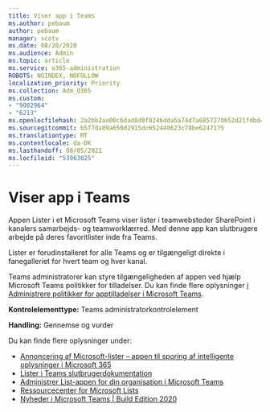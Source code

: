 ```yaml
---
title: Viser app i Teams
ms.author: pebaum
author: pebaum
manager: scotv
ms.date: 08/20/2020
ms.audience: Admin
ms.topic: article
ms.service: o365-administration
ROBOTS: NOINDEX, NOFOLLOW
localization_priority: Priority
ms.collection: Adm_O365
ms.custom:
- "9002964"
- "6213"
ms.openlocfilehash: 2a2bb2aa00c6dad8d8f8246dda5a74d7a6857270652d21fdbd4eb0a891dac0ca
ms.sourcegitcommit: b5f7da89a650d2915dc652449623c78be6247175
ms.translationtype: MT
ms.contentlocale: da-DK
ms.lasthandoff: 08/05/2021
ms.locfileid: "53963025"
---
```

# <a name="lists-app-in-teams"></a>Viser app i Teams

Appen Lister i et Microsoft Teams viser lister i teamwebsteder SharePoint i kanalers samarbejds- og teamworklærred. Med denne app kan slutbrugere arbejde på deres favoritlister inde fra Teams.

Lister er forudinstalleret for alle Teams og er tilgængeligt direkte i fanegalleriet for hvert team og hver kanal.

Teams administratorer kan styre tilgængeligheden af appen ved hjælp Microsoft Teams politikker for tilladelser. Du kan finde flere oplysninger [i Administrere politikker for apptilladelser i Microsoft Teams](https://docs.microsoft.com/microsoftteams/teams-app-permission-policies).

**Kontrolelementtype:** Teams administratorkontrolelement    

**Handling:**  Gennemse og vurder

Du kan finde flere oplysninger under:

- [Annoncering af Microsoft-lister – appen til sporing af intelligente oplysninger i Microsoft 365](https://techcommunity.microsoft.com/t5/microsoft-365-blog/announcing-microsoft-lists-your-smart-information-tracking-app/ba-p/1372233)
- [Lister i Teams slutbrugerdokumentation](https://support.microsoft.com/office/get-started-with-lists-in-microsoft-taeams-c971e46b-b36c-491b-9c35-efeddd0297db)
- [Administrer List-appen for din organisation i Microsoft Teams](https://docs.microsoft.com/microsoftteams/manage-lists-app)
- [Ressourcecenter for Microsoft Lists](https://aka.ms/MSLists)
- [Nyheder i Microsoft Teams | Build Edition 2020](https://techcommunity.microsoft.com/t5/microsoft-teams-blog/what-s-new-in-microsoft-teams-build-edition-2020/ba-p/1394224)
